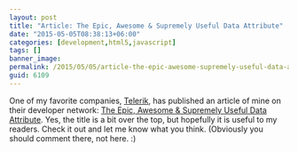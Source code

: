```yaml
---
layout: post
title: "Article: The Epic, Awesome & Supremely Useful Data Attribute"
date: "2015-05-05T08:38:13+06:00"
categories: [development,html5,javascript]
tags: []
banner_image: 
permalink: /2015/05/05/article-the-epic-awesome-supremely-useful-data-attribute
guid: 6109
---
```


One of my favorite companies, <a href="http://www.telerik.com">Telerik</a>, has published an article of mine on their developer network: <a href="http://developer.telerik.com/featured/the-epic-awesome-supremely-useful-data-attribute/">The Epic, Awesome &amp; Supremely Useful Data Attribute</a>. Yes, the title is a bit over the top, but hopefully it is useful to my readers. Check it out and let me know what you think. (Obviously you should comment there, not here. :)
